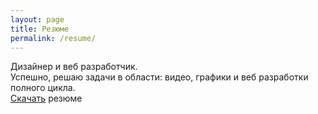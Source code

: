 ```yaml
---
layout: page
title: Резюме
permalink: /resume/
---
```


Дизайнер и веб разработчик. 
<br>
Успешно, решаю задачи в области: видео, графики 
и веб разработки полного цикла.<br>
[Скачать](https://sergart.ru/media/resume.pdf) резюме
